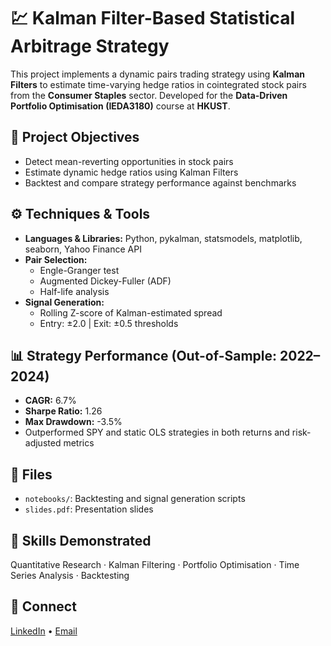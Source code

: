 # 💹 Kalman Filter-Based Statistical Arbitrage Strategy

This project implements a dynamic pairs trading strategy using **Kalman Filters** to estimate time-varying hedge ratios in cointegrated stock pairs from the **Consumer Staples** sector. Developed for the **Data-Driven Portfolio Optimisation (IEDA3180)** course at **HKUST**.

## 🧠 Project Objectives
- Detect mean-reverting opportunities in stock pairs
- Estimate dynamic hedge ratios using Kalman Filters
- Backtest and compare strategy performance against benchmarks

## ⚙️ Techniques & Tools
- **Languages & Libraries:** Python, pykalman, statsmodels, matplotlib, seaborn, Yahoo Finance API
- **Pair Selection:**
  - Engle-Granger test
  - Augmented Dickey-Fuller (ADF)
  - Half-life analysis
- **Signal Generation:**
  - Rolling Z-score of Kalman-estimated spread
  - Entry: ±2.0 | Exit: ±0.5 thresholds

## 📊 Strategy Performance (Out-of-Sample: 2022–2024)
- **CAGR:** 6.7%
- **Sharpe Ratio:** 1.26
- **Max Drawdown:** -3.5%
- Outperformed SPY and static OLS strategies in both returns and risk-adjusted metrics

## 📂 Files
- `notebooks/`: Backtesting and signal generation scripts
- `slides.pdf`: Presentation slides

## 🧰 Skills Demonstrated
Quantitative Research · Kalman Filtering · Portfolio Optimisation · Time Series Analysis · Backtesting

## 🔗 Connect
[LinkedIn](http://www.linkedin.com/in/tin-tak-chong) • [Email](mailto:chongtt062@gmail.com)
